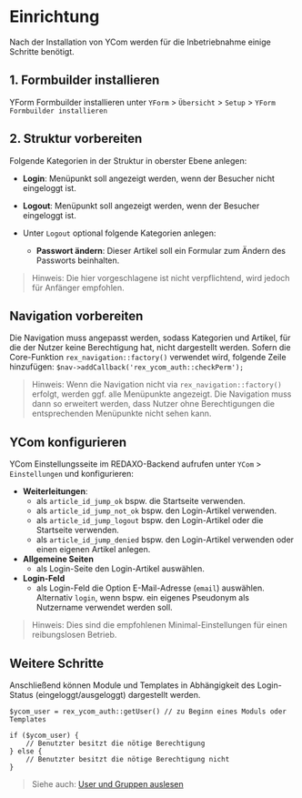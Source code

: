 # Einrichtung

Nach der Installation von YCom werden für die Inbetriebnahme einige Schritte benötigt.

## 1. Formbuilder installieren

YForm Formbuilder installieren unter `YForm` > `Übersicht` > `Setup` > `YForm Formbuilder installieren`

## 2. Struktur vorbereiten

Folgende Kategorien in der Struktur in oberster Ebene anlegen:

* **Login**: Menüpunkt soll angezeigt werden, wenn der Besucher nicht eingeloggt ist.

* **Logout**: Menüpunkt soll angezeigt werden, wenn der Besucher eingeloggt ist.

* Unter `Logout` optional folgende Kategorien anlegen:

  * **Passwort ändern**: Dieser Artikel soll ein Formular zum Ändern des Passworts beinhalten.

> Hinweis: Die hier vorgeschlagene ist nicht verpflichtend, wird jedoch für Anfänger empfohlen.

## Navigation vorbereiten

Die Navigation muss angepasst werden, sodass Kategorien und Artikel, für die der Nutzer keine Berechtigung hat, nicht dargestellt werden. Sofern die Core-Funktion `rex_navigation::factory()` verwendet wird, folgende Zeile hinzufügen: `$nav->addCallback('rex_ycom_auth::checkPerm');`

> Hinweis: Wenn die Navigation nicht via `rex_navigation::factory()` 
erfolgt, werden ggf. alle Menüpunkte angezeigt. Die Navigation muss dann so erweitert werden, dass Nutzer ohne Berechtigungen die entsprechenden Menüpunkte nicht sehen kann.

## YCom konfigurieren

YCom Einstellungsseite im REDAXO-Backend aufrufen unter `YCom` > `Einstellungen` und konfigurieren:

* **Weiterleitungen**: 
  * als `article_id_jump_ok` bspw. die Startseite verwenden. 
  * als `article_id_jump_not_ok` bspw. den Login-Artikel verwenden. 
  * als `article_id_jump_logout` bspw. den Login-Artikel oder die Startseite verwenden. 
  * als `article_id_jump_denied` bspw. den Login-Artikel verwenden oder einen eigenen Artikel anlegen.
* **Allgemeine Seiten**
  * als Login-Seite den Login-Artikel auswählen.
* **Login-Feld**
  * als Login-Feld die Option E-Mail-Adresse (`email`) auswählen. Alternativ `login`, wenn bspw. ein eigenes Pseudonym als Nutzername verwendet werden soll. 

> Hinweis: Dies sind die empfohlenen Minimal-Einstellungen für einen reibungslosen Betrieb.

## Weitere Schritte

Anschließend können Module und Templates in Abhängigkeit des Login-Status (eingeloggt/ausgeloggt) dargestellt werden. 

```
$ycom_user = rex_ycom_auth::getUser() // zu Beginn eines Moduls oder Templates

if ($ycom_user) {
	// Benutzter besitzt die nötige Berechtigung
} else {
	// Benutzter besitzt die nötige Berechtigung nicht
}
```
> Siehe auch: [User und Gruppen auslesen](user.details.md)
